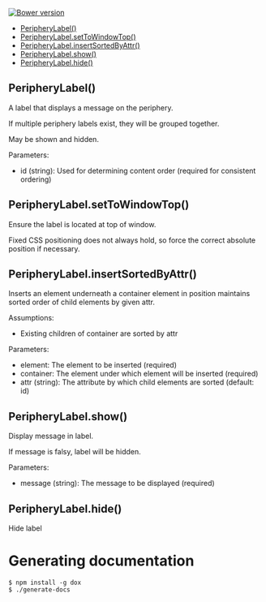 [![Bower version](http://img.shields.io/bower/v/periphery-label.svg)](https://github.com/jbrudvik/periphery-label)

  - [PeripheryLabel()](#peripherylabel)
  - [PeripheryLabel.setToWindowTop()](#peripherylabelsettowindowtop)
  - [PeripheryLabel.insertSortedByAttr()](#peripherylabelinsertsortedbyattr)
  - [PeripheryLabel.show()](#peripherylabelshow)
  - [PeripheryLabel.hide()](#peripherylabelhide)

## PeripheryLabel()

  A label that displays a message on the periphery.
  
  If multiple periphery labels exist, they will be grouped together.
  
  May be shown and hidden.
  
  Parameters:
  
  - id (string): Used for determining content order (required for consistent ordering)

## PeripheryLabel.setToWindowTop()

  Ensure the label is located at top of window.
  
  Fixed CSS positioning does not always hold, so force the correct absolute
  position if necessary.

## PeripheryLabel.insertSortedByAttr()

  Inserts an element underneath a container element in position maintains
  sorted order of child elements by given attr.
  
  Assumptions:
  
  - Existing children of container are sorted by attr
  
  Parameters:
  
  - element: The element to be inserted (required)
  - container: The element under which element will be inserted (required)
  - attr (string): The attribute by which child elements are sorted (default: id)

## PeripheryLabel.show()

  Display message in label.
  
  If message is falsy, label will be hidden.
  
  Parameters:
  
  - message (string): The message to be displayed (required)

## PeripheryLabel.hide()

  Hide label

# Generating documentation

    $ npm install -g dox
    $ ./generate-docs
